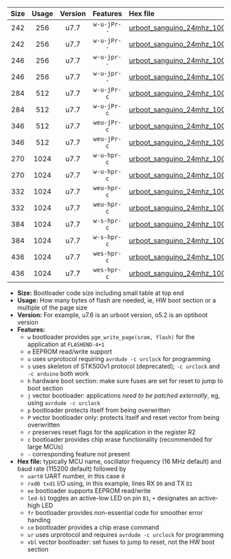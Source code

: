 |Size|Usage|Version|Features|Hex file|
|:-:|:-:|:-:|:-:|:--|
|242|256|u7.7|`w-u-jPr--`|[urboot_sanguino_24mhz_1000000bps_uart0_rxd0_txd1_led+b0_ur_vbl.hex](https://raw.githubusercontent.com/stefanrueger/urboot.hex/main/boards/sanguino/fcpu_24mhz/1000000_bps/urboot_sanguino_24mhz_1000000bps_uart0_rxd0_txd1_led+b0_ur_vbl.hex)|
|242|256|u7.7|`w-u-jPr--`|[urboot_sanguino_24mhz_1000000bps_uart1_rxd2_txd3_led+b0_ur_vbl.hex](https://raw.githubusercontent.com/stefanrueger/urboot.hex/main/boards/sanguino/fcpu_24mhz/1000000_bps/urboot_sanguino_24mhz_1000000bps_uart1_rxd2_txd3_led+b0_ur_vbl.hex)|
|246|256|u7.7|`w-u-jpr--`|[urboot_sanguino_24mhz_1000000bps_uart0_rxd0_txd1_led+b0_fr_ur_vbl.hex](https://raw.githubusercontent.com/stefanrueger/urboot.hex/main/boards/sanguino/fcpu_24mhz/1000000_bps/urboot_sanguino_24mhz_1000000bps_uart0_rxd0_txd1_led+b0_fr_ur_vbl.hex)|
|246|256|u7.7|`w-u-jpr--`|[urboot_sanguino_24mhz_1000000bps_uart1_rxd2_txd3_led+b0_fr_ur_vbl.hex](https://raw.githubusercontent.com/stefanrueger/urboot.hex/main/boards/sanguino/fcpu_24mhz/1000000_bps/urboot_sanguino_24mhz_1000000bps_uart1_rxd2_txd3_led+b0_fr_ur_vbl.hex)|
|284|512|u7.7|`w-u-jPr-c`|[urboot_sanguino_24mhz_1000000bps_uart0_rxd0_txd1_led+b0_fr_ce_ur_vbl.hex](https://raw.githubusercontent.com/stefanrueger/urboot.hex/main/boards/sanguino/fcpu_24mhz/1000000_bps/urboot_sanguino_24mhz_1000000bps_uart0_rxd0_txd1_led+b0_fr_ce_ur_vbl.hex)|
|284|512|u7.7|`w-u-jPr-c`|[urboot_sanguino_24mhz_1000000bps_uart1_rxd2_txd3_led+b0_fr_ce_ur_vbl.hex](https://raw.githubusercontent.com/stefanrueger/urboot.hex/main/boards/sanguino/fcpu_24mhz/1000000_bps/urboot_sanguino_24mhz_1000000bps_uart1_rxd2_txd3_led+b0_fr_ce_ur_vbl.hex)|
|346|512|u7.7|`weu-jPr-c`|[urboot_sanguino_24mhz_1000000bps_uart0_rxd0_txd1_ee_led+b0_fr_ce_ur_vbl.hex](https://raw.githubusercontent.com/stefanrueger/urboot.hex/main/boards/sanguino/fcpu_24mhz/1000000_bps/urboot_sanguino_24mhz_1000000bps_uart0_rxd0_txd1_ee_led+b0_fr_ce_ur_vbl.hex)|
|346|512|u7.7|`weu-jPr-c`|[urboot_sanguino_24mhz_1000000bps_uart1_rxd2_txd3_ee_led+b0_fr_ce_ur_vbl.hex](https://raw.githubusercontent.com/stefanrueger/urboot.hex/main/boards/sanguino/fcpu_24mhz/1000000_bps/urboot_sanguino_24mhz_1000000bps_uart1_rxd2_txd3_ee_led+b0_fr_ce_ur_vbl.hex)|
|270|1024|u7.7|`w-u-hpr-c`|[urboot_sanguino_24mhz_1000000bps_uart0_rxd0_txd1_led+b0_fr_ce_ur.hex](https://raw.githubusercontent.com/stefanrueger/urboot.hex/main/boards/sanguino/fcpu_24mhz/1000000_bps/urboot_sanguino_24mhz_1000000bps_uart0_rxd0_txd1_led+b0_fr_ce_ur.hex)|
|270|1024|u7.7|`w-u-hpr-c`|[urboot_sanguino_24mhz_1000000bps_uart1_rxd2_txd3_led+b0_fr_ce_ur.hex](https://raw.githubusercontent.com/stefanrueger/urboot.hex/main/boards/sanguino/fcpu_24mhz/1000000_bps/urboot_sanguino_24mhz_1000000bps_uart1_rxd2_txd3_led+b0_fr_ce_ur.hex)|
|332|1024|u7.7|`weu-hpr-c`|[urboot_sanguino_24mhz_1000000bps_uart0_rxd0_txd1_ee_led+b0_fr_ce_ur.hex](https://raw.githubusercontent.com/stefanrueger/urboot.hex/main/boards/sanguino/fcpu_24mhz/1000000_bps/urboot_sanguino_24mhz_1000000bps_uart0_rxd0_txd1_ee_led+b0_fr_ce_ur.hex)|
|332|1024|u7.7|`weu-hpr-c`|[urboot_sanguino_24mhz_1000000bps_uart1_rxd2_txd3_ee_led+b0_fr_ce_ur.hex](https://raw.githubusercontent.com/stefanrueger/urboot.hex/main/boards/sanguino/fcpu_24mhz/1000000_bps/urboot_sanguino_24mhz_1000000bps_uart1_rxd2_txd3_ee_led+b0_fr_ce_ur.hex)|
|384|1024|u7.7|`w-s-hpr-c`|[urboot_sanguino_24mhz_1000000bps_uart0_rxd0_txd1_led+b0_fr_ce.hex](https://raw.githubusercontent.com/stefanrueger/urboot.hex/main/boards/sanguino/fcpu_24mhz/1000000_bps/urboot_sanguino_24mhz_1000000bps_uart0_rxd0_txd1_led+b0_fr_ce.hex)|
|384|1024|u7.7|`w-s-hpr-c`|[urboot_sanguino_24mhz_1000000bps_uart1_rxd2_txd3_led+b0_fr_ce.hex](https://raw.githubusercontent.com/stefanrueger/urboot.hex/main/boards/sanguino/fcpu_24mhz/1000000_bps/urboot_sanguino_24mhz_1000000bps_uart1_rxd2_txd3_led+b0_fr_ce.hex)|
|436|1024|u7.7|`wes-hpr-c`|[urboot_sanguino_24mhz_1000000bps_uart0_rxd0_txd1_ee_led+b0_fr_ce.hex](https://raw.githubusercontent.com/stefanrueger/urboot.hex/main/boards/sanguino/fcpu_24mhz/1000000_bps/urboot_sanguino_24mhz_1000000bps_uart0_rxd0_txd1_ee_led+b0_fr_ce.hex)|
|436|1024|u7.7|`wes-hpr-c`|[urboot_sanguino_24mhz_1000000bps_uart1_rxd2_txd3_ee_led+b0_fr_ce.hex](https://raw.githubusercontent.com/stefanrueger/urboot.hex/main/boards/sanguino/fcpu_24mhz/1000000_bps/urboot_sanguino_24mhz_1000000bps_uart1_rxd2_txd3_ee_led+b0_fr_ce.hex)|

- **Size:** Bootloader code size including small table at top end
- **Usage:** How many bytes of flash are needed, ie, HW boot section or a multiple of the page size
- **Version:** For example, u7.6 is an urboot version, o5.2 is an optiboot version
- **Features:**
  + `w` bootloader provides `pgm_write_page(sram, flash)` for the application at `FLASHEND-4+1`
  + `e` EEPROM read/write support
  + `u` uses urprotocol requiring `avrdude -c urclock` for programming
  + `s` uses skeleton of STK500v1 protocol (deprecated); `-c urclock` and `-c arduino` both work
  + `h` hardware boot section: make sure fuses are set for reset to jump to boot section
  + `j` vector bootloader: applications *need to be patched externally*, eg, using `avrdude -c urclock`
  + `p` bootloader protects itself from being overwritten
  + `P` vector bootloader only: protects itself and reset vector from being overwritten
  + `r` preserves reset flags for the application in the register R2
  + `c` bootloader provides chip erase functionality (recommended for large MCUs)
  + `-` corresponding feature not present
- **Hex file:** typically MCU name, oscillator frequency (16 MHz default) and baud rate (115200 default) followed by
  + `uart0` UART number, in this case `0`
  + `rxd0 txd1` I/O using, in this example, lines RX `D0` and TX `D1`
  + `ee` bootloader supports EEPROM read/write
  + `led-b1` toggles an active-low LED on pin `B1`, `+` designates an active-high LED
  + `fr` bootloader provides non-essential code for smoother error handing
  + `ce` bootloader provides a chip erase command
  + `ur` uses urprotocol and requires `avrdude -c urclock` for programming
  + `vbl` vector bootloader: set fuses to jump to reset, not the HW boot section

